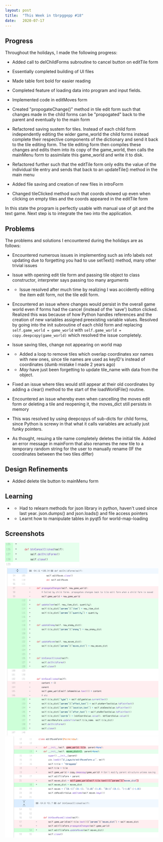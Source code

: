 ```yaml
---
layout: post
title:  "This Week in tbrpggepp #18"
date:   2020-07-17
---
```


## Progress

Throughout the holidays, I made the following progress:
- Added call to delChildForms subroutine to cancel button on editTile form
- Essentially completed building of UI files
- Made table font bold for easier reading
- Completed feature of loading data into program and input fields.

- Implemented code in editMoves form
-  Created "propogateChange()" method in tile edit form such that changes made in the child forms can be "propogated" back to the parent and eventually to the main form

- Refactored saving sustem for tiles. Instead of each child form independently editing the wider game\_world the child forms instead complete their respective components of the dictionary and send it back to the tile editing form. The tile editing form then compiles these changes and edits them into its copy of the game\_world, then calls the mainMenu form to assimilate this game\_world and write it to disk.
- Refactored further such that the editTile form only edits the value of the individual tile entry and sends that back to an updateTile() method in the main menu
- Added file saving and creation of new files in introForm
- Changed tileClicked method such that coords showed up even when clicking on empty tiles and the coords appeared in the editTile form

In this state the program is perfectly usable with manual use of git and the text game. Next step is to integrate the two into the application.

## Problems
The problems and solutions I encountered during the holidays are as follows:

- Encountered numerous issues in implementing such as info labels not updating due to forgetting you had to use setText() method, many other trivial issues

- Issue with opening edit tile form and passing tile object to class constructor, interpreter says passing too many arguments
- - Issue resolved after much time by realizing I was accidently editing the item edit form, not the tile edit form.

- Encountered an issue where changes would persist in the overall game world even if forms had the cancel (instead of the 'save') button clicked. Realized this was because of how Python handles references and the creation of new variables assigned preexisting variable values. Resolved by going into the init subroutine of each child form and replacing ```self.game_world = game_world``` with ```self.game_world = copy.deepcopy(game_world)``` which resolved the issue completely.

- Issue saving tiles, change not appearing on world map
- - Added a loop to remove tiles which overlap coordinates xor names with new ones, since tile names are used as keyID's instead of coordinates (dumb mistake I made 2 years ago)
- - *May* have just been forgetting to update tile\_name with data from the object.

- Fixed an issue where tiles would still appear at their old coordinates by adding a clear() method to the start of the loadWorldFile() routine.

- Encountered an issue whereby even when cancelling the moves edit form or deleting a tile and reopening it, the moves\_dict still persists in memory
-  This was resolved by using deepcopys of sub-dicts for child forms, since Python is screwy in that what it calls variables are actually just funky pointers.

- As thought, resuing a tile name completely deletes the initial tile. Added an error message in mainForm that also renames the new tile to a temporary random string for the user to manually rename (IF the coordinates between the two tiles differ)

## Design Refinements
- Added delete tile button to mainMenu form

## Learning
- - Had to relearn methods for json library in python, haven't used since last year. json.dumps() and json.loads() and file access pointers
- - Learnt how to manipulate tables in pyqt5 for world-map-loading

## Screenshots
![cancel_form_delchild](/assets/0W11.png)
![refactoring saving system](/assets/refactorW11.png)
![more refactoring saving system](/assets/moreW11.png)
